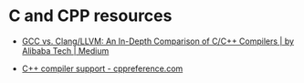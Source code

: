 # C and CPP resources

* [GCC vs. Clang/LLVM: An In-Depth Comparison of C/C++ Compilers | by Alibaba Tech | Medium](https://alibabatech.medium.com/gcc-vs-clang-llvm-an-in-depth-comparison-of-c-c-compilers-899ede2be378)

* [C++ compiler support - cppreference.com](https://en.cppreference.com/w/cpp/compiler_support)